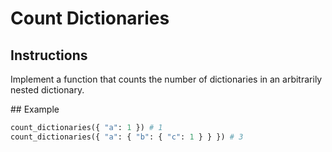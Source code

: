 # Count Dictionaries

## Instructions

Implement a function that counts the number of dictionaries in an arbitrarily nested dictionary.

## Example

```py
count_dictionaries({ "a": 1 }) # 1
count_dictionaries({ "a": { "b": { "c": 1 } } }) # 3
```